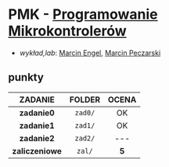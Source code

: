 # PMK - [Programowanie Mikrokontrolerów](https://usosweb.mimuw.edu.pl/kontroler.php?_action=katalog2/przedmioty/pokazPrzedmiot&prz_kod=1000-2M08PMK)

- *wykład,lab*: [Marcin Engel](https://usosweb.mimuw.edu.pl/kontroler.php?_action=katalog2/osoby/pokazOsobe&os_id=299), [Marcin Peczarski](https://usosweb.mimuw.edu.pl/kontroler.php?_action=katalog2/osoby/pokazOsobe&os_id=874)

## punkty

| ZADANIE          |  FOLDER  |  OCENA           |
| :--------------: |  :-----: |  :-------------: |
| **zadanie0**     |  `zad0/` |  OK              |
| **zadanie1**     |  `zad1/` |  OK              |
| **zadanie2**     |  `zad2/` |       ---        |
| **zaliczeniowe** |  `zal/`  |  **5**           |
